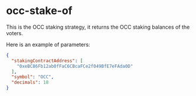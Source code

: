 # occ-stake-of

This is the OCC staking strategy, it returns the OCC staking balances of the voters.

Here is an example of parameters:

```json
{
  "stakingContractAddress": [
    "0xeBC86Fb12ab0fFaC6CBcaFCe2f049BfE7eFAda0D"
  ],
  "symbol": "OCC",
  "decimals": 18
}
```
